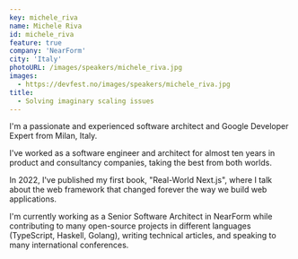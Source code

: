 ```yaml
---
key: michele_riva
name: Michele Riva
id: michele_riva
feature: true
company: 'NearForm'
city: 'Italy'
photoURL: /images/speakers/michele_riva.jpg
images:
  - https://devfest.no/images/speakers/michele_riva.jpg
title: 
  - Solving imaginary scaling issues
---
```


I'm a passionate and experienced software architect and Google Developer Expert from Milan, Italy.

I've worked as a software engineer and architect for almost ten years in product and consultancy companies, taking the best from both worlds.

In 2022, I've published my first book, "Real-World Next.js", where I talk about the web framework that changed forever the way we build web applications.

I'm currently working as a Senior Software Architect in NearForm while contributing to many open-source projects in different languages (TypeScript, Haskell, Golang), writing technical articles, and speaking to many international conferences.